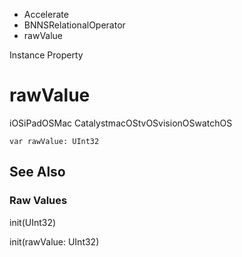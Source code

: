 

- Accelerate
- BNNSRelationalOperator
-  rawValue 

Instance Property

# rawValue

iOSiPadOSMac CatalystmacOStvOSvisionOSwatchOS

``` source
var rawValue: UInt32
```

## See Also

### Raw Values

init(UInt32)

init(rawValue: UInt32)

